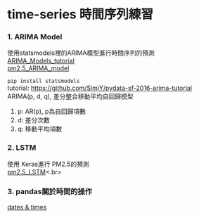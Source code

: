 # time-series 時間序列練習

### 1. ARIMA Model
使用statsmodels裡的ARIMA模型進行時間序列的預測</br>
<a href=https://github.com/jasonliu1990/time-series/blob/master/ARIMA_Models_tutorial.ipynb>ARIMA_Models_tutorial</a><br/>
<a href=https://github.com/jasonliu1990/time-series/blob/master/pm2.5_ARIMA_model.ipynb>pm2.5_ARIMA_model</a><br/>

<code>pip install statsmodels</code></br>
tutorial: https://github.com/SimiY/pydata-sf-2016-arima-tutorial</br>
ARIMA(p, d, q), 差分整合移動平均自回歸模型</br>
  1. p: AR(p), p為自回歸項數</br>
  2. d: 差分次數</br>
  3. q: 移動平均項數</br>
 
### 2. LSTM
使用 Keras進行 PM2.5的預測<br>
<a href=https://github.com/jasonliu1990/time-series/blob/master/pm2.5_LSTM.ipynb>pm2.5_LSTM</a><.br>

### 3. pandas關於時間的操作
<a href=https://github.com/jasonliu1990/time-series/blob/master/dates%20%26%20times.ipynb>dates & times</a>
